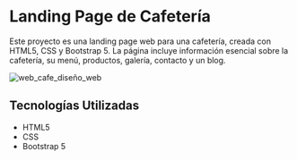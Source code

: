 # Landing Page de Cafetería

Este proyecto es una landing page web para una cafetería, creada con HTML5, CSS y Bootstrap 5. La página incluye información esencial sobre la cafetería, su menú, productos, galería, contacto y un blog.



![web_cafe_diseño_web](https://github.com/rominarg/cafe_shop/assets/45200064/11827281-ceac-42af-83bf-5534a78b1e7e)


## Tecnologías Utilizadas
- HTML5
- CSS
- Bootstrap 5
